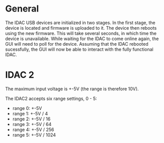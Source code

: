 # General

The IDAC USB devices are initialized in two stages.
In the first stage, the device is located and firmware is uploaded to it.
The device then reboots using the new firmware.  This will take several seconds,
in which time the device is unavailable.  While waiting for the IDAC to come online again,
the GUI will need to poll for the device.
Assuming that the IDAC rebooted sucessfully, the GUI will now be able to interact with the fully functional IDAC.

# IDAC 2

The maximum input voltage is +-5V (the range is therefore 10V).

The IDAC2 accepts six range settings, 0 - 5:

* range 0: +-5V
* range 1: +-5V / 4
* range 2: +-5V / 16
* range 3: +-5V / 64
* range 4: +-5V / 256
* range 5: +-5V / 1024

